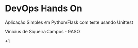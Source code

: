 # DevOps Hands On
Aplicação Simples em Python/Flask com teste usando Unittest

Vinicius de Siqueira Campos - 9ASO

+1

